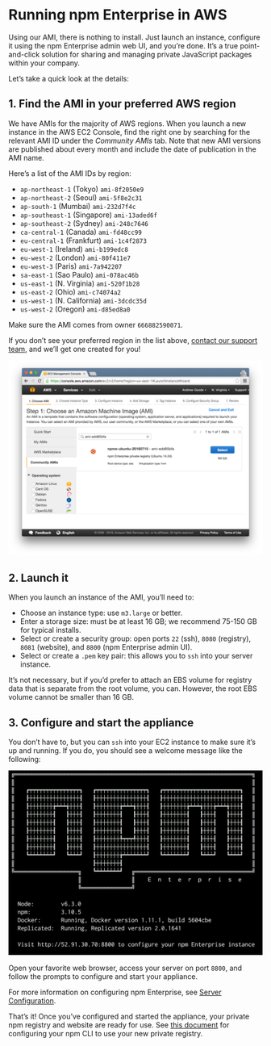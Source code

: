# Running npm Enterprise in AWS

Using our AMI, there is nothing to install. Just launch an instance, configure it using the npm Enterprise admin web UI, and you’re done. It’s a true point-and-click solution for sharing and managing private JavaScript packages within your company.

Let’s take a quick look at the details:

## 1. Find the AMI in your preferred AWS region

We have AMIs for the majority of AWS regions. When you launch a new instance in the AWS EC2 Console, find the right one by searching for the relevant AMI ID under the _Community AMIs_ tab. Note that new AMI versions are published about every month and include the date of publication in the AMI name.

Here’s a list of the AMI IDs by region:

* `ap-northeast-1` (Tokyo) `ami-8f2050e9`
* `ap-northeast-2` (Seoul) `ami-5f8e2c31`
* `ap-south-1` (Mumbai) `ami-232d7f4c`
* `ap-southeast-1` (Singapore) `ami-13aded6f`
* `ap-southeast-2` (Sydney) `ami-248c7646`
* `ca-central-1` (Canada) `ami-fd48cc99`
* `eu-central-1` (Frankfurt) `ami-1c4f2873`
* `eu-west-1` (Ireland) `ami-b199edc8`
* `eu-west-2` (London) `ami-80f411e7`
* `eu-west-3` (Paris) `ami-7a942207`
* `sa-east-1` (Sao Paulo) `ami-078ac46b`
* `us-east-1` (N. Virginia) `ami-520f1b28`
* `us-east-2` (Ohio) `ami-c74074a2`
* `us-west-1` (N. California) `ami-3dcdc35d`
* `us-west-2` (Oregon) `ami-d85ed8a0`


Make sure the AMI comes from owner `666882590071`.

If you don’t see your preferred region in the list above, [contact our support team](https://www.npmjs.com/support), and we’ll get one created for you!

  ![Search in Community AMIs](/gitbook/images/ami-search.png)

## 2. Launch it

When you launch an instance of the AMI, you’ll need to:

* Choose an instance type: use `m3.large` or better.
* Enter a storage size: must be at least 16 GB; we recommend 75-150 GB for typical installs.
* Select or create a security group: open ports `22` (ssh), `8080` (registry), `8081` (website), and `8800` (npm Enterprise admin UI).
* Select or create a `.pem` key pair: this allows you to `ssh` into your server instance.

It’s not necessary, but if you’d prefer to attach an EBS volume for registry data that is separate from the root volume, you can. However, the root EBS volume cannot be smaller than 16 GB.

## 3. Configure and start the appliance

You don’t have to, but you can `ssh` into your EC2 instance to make sure it’s up and running. If you do, you should see a welcome message like the following:

![Terminal welcome message](/gitbook/images/ami-terminal.png)

Open your favorite web browser, access your server on port `8800`, and follow the prompts to configure and start your appliance.

For more information on configuring npm Enterprise, see [Server Configuration](/up-and-running/customization.html).

That’s it! Once you’ve configured and started the appliance, your private npm registry and website are ready for use. See [this document](/cli/configuration.html) for configuring your npm CLI to use your new private registry.
